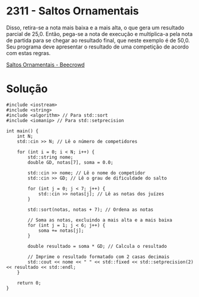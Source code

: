 # 2311 - Saltos Ornamentais

Disso, retira-se a nota mais baixa e a mais alta, o que gera um resultado parcial de 25,0. Então, pega-se a nota de execução e multiplica-a pela nota de partida para se chegar ao resultado final, que neste exemplo é de 50,0. Seu programa deve apresentar o resultado de uma competição de acordo com estas regras.

[Saltos Ornamentais - Beecrowd](https://judge.beecrowd.com/pt/problems/view/2311)

# Solução

```
#include <iostream>
#include <string>
#include <algorithm> // Para std::sort
#include <iomanip> // Para std::setprecision

int main() {
    int N;
    std::cin >> N; // Lê o número de competidores

    for (int i = 0; i < N; i++) {
        std::string nome;
        double GD, notas[7], soma = 0.0;
        
        std::cin >> nome; // Lê o nome do competidor
        std::cin >> GD; // Lê o grau de dificuldade do salto

        for (int j = 0; j < 7; j++) {
            std::cin >> notas[j]; // Lê as notas dos juízes
        }

        std::sort(notas, notas + 7); // Ordena as notas

        // Soma as notas, excluindo a mais alta e a mais baixa
        for (int j = 1; j < 6; j++) {
            soma += notas[j];
        }

        double resultado = soma * GD; // Calcula o resultado

        // Imprime o resultado formatado com 2 casas decimais
        std::cout << nome << " " << std::fixed << std::setprecision(2) << resultado << std::endl;
    }

    return 0;
}
```